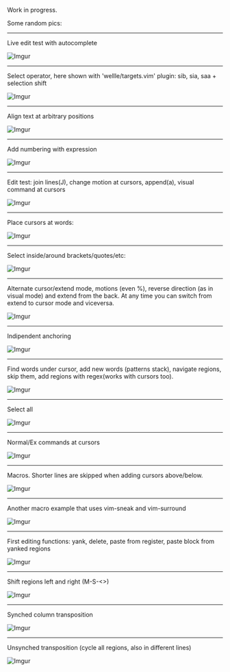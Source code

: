 Work in progress.

Some random pics:

-------
Live edit test with autocomplete

![Imgur](https://i.imgur.com/XmsozQ4.gif)

-------
Select operator, here shown with 'wellle/targets.vim' plugin: sib, sia, saa + selection shift

![Imgur](https://i.imgur.com/yM3Fele.gif)

-------
Align text at arbitrary positions

![Imgur](https://i.imgur.com/gnqWFMk.gif)

-------
Add numbering with expression

![Imgur](https://i.imgur.com/K3MDnVH.gif)

-------
Edit test: join lines(J), change motion at cursors, append(a), visual command at cursors 

![Imgur](https://i.imgur.com/2QKCaYv.gif)

-------
Place cursors at words:

![Imgur](https://i.imgur.com/swo5zHd.gif)

-------
Select inside/around brackets/quotes/etc:

![Imgur](https://i.imgur.com/Nn9d0NS.gif)

-------
Alternate cursor/extend mode, motions (even %), reverse direction (as in visual mode) and extend from the back. At any time you can switch from extend to cursor mode and viceversa.

![Imgur](https://i.imgur.com/MWR9DqL.gif)

-------
Indipendent anchoring

![Imgur](https://i.imgur.com/kN3BYjU.gif)

------
Find words under cursor, add new words (patterns stack), navigate regions, skip them, add regions with regex(works with cursors too).

![Imgur](https://i.imgur.com/8MmJbD0.gif)

-------
Select all

![Imgur](https://i.imgur.com/7kPW9Vi.gif)

-------
Normal/Ex commands at cursors

![Imgur](https://i.imgur.com/5aiQscj.gif)

-------
Macros. Shorter lines are skipped when adding cursors above/below.

![Imgur](https://i.imgur.com/3IsZzF3.gif)

-------
Another macro example that uses vim-sneak and vim-surround

![Imgur](https://i.imgur.com/Uyqyux0.gif)

-------
First editing functions: yank, delete, paste from register, paste block from yanked regions

![Imgur](https://i.imgur.com/0jRkVdp.gif)

-------
Shift regions left and right (M-S-\<\>)

![Imgur](https://i.imgur.com/B1AiXcQ.gif)

-------
Synched column transposition

![Imgur](https://i.imgur.com/hsYZudK.gif)

-------
Unsynched transposition (cycle all regions, also in different lines)

![Imgur](https://i.imgur.com/H7ul6mT.gif)
